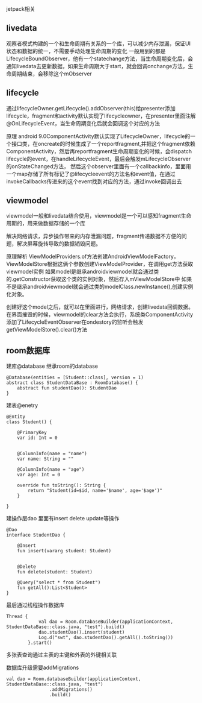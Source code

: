 jetpack相关

## livedata

观察者模式构建的一个和生命周期有关系的一个库，可以减少内存泄漏，保证UI状态和数据的统一，不需要手动处理生命周期的变化
一般用到的都是LifecycleBoundObserver，他有一个statechange方法，当生命周期变化后，会通知livedata去更新数据，如果生命周期大于start，就会回调onchange方法，生命周期结束，会移除这个mObserver

## lifecycle

通过lifecycleOwner.getLifecycle().addObserver(this)给presenter添加lifecycle，fragment和activity默认实现了lifecycleowner，在presenter里面注解@OnLifecycleEvent，当生命周期变化后就会回调这个对应的方法

原理
android 9.0ComponentActivity默认实现了LifecycleOwner，lifecycle的一个接口类，在oncreate的时候生成了一个reportfragment,并把这个fragment依赖ComponentActivity，然后再reportfragment生命周期变化的时候，会dispatch lifecycle的event，在handleLifecycleEvent，最后会触发mLifecycleObserver的onStateChanged方法，
然后这个observer里面有一个callbackinfo，里面用一个map存储了所有标记了@lifecycleevent的方法名和event值，在通过invokeCallbacks传进来的这个event找到对应的方法，通过invoke回调出去

## viewmodel

viewmodel一般和livedata结合使用，viewmodel是一个可以感知fragment生命周期的，用来做数据存储的一个库

解决网络请求，异步操作带来的内存泄漏问题，fragment传递数据不方便的问题，解决屏幕旋转导致的数据销毁问题。

原理解析
ViewModelProviders.of方法创建AndroidViewModelFactory，ViewModelStore根据这俩个参数创建ViewModelProvider，在调用get方法获取viewmodel实例
如果model是继承androidviewmodel就会通过类的.getConstructor获取这个类的实例对象，然后存入mViewModelStore中
如果不是继承androidviewmodel就会通过类的modelClass.newInstance(),创建实例化对象。

创建好这个model之后，就可以在里面进行，网络请求，创建livedata回调数据。
在界面摧毁的时候，viewmodel的clear方法会执行，系统类ComponentActivity添加了LifecycleEventObserver在ondestory的监听会触发getViewModelStore().clear()方法



## room数据库

建库@database 继承room的database

```
@Database(entities = [Student::class], version = 1)
abstract class StudentDataBase : RoomDatabase() {
    abstract fun studentDao(): StudentDao
}
```

建表@enetry

```
@Entity
class Student() {

    @PrimaryKey
    var id: Int = 0


    @ColumnInfo(name = "name")
    var name: String = ""

    @ColumnInfo(name = "age")
    var age: Int = 0

    override fun toString(): String {
        return "Student(id=$id, name='$name', age='$age')"
    }

}
```

建操作层dao 里面有insert delete update等操作

```
@Dao
interface StudentDao {

    @Insert
    fun insert(vararg student: Student)


    @Delete
    fun delete(student: Student)

    @Query("select * from Student")
    fun getAll():List<Student>
}
```

最后通过线程操作数据库

```
Thread {
            val dao = Room.databaseBuilder(applicationContext, StudentDataBase::class.java, "test").build()
            dao.studentDao().insert(student)
            Log.d("swt", dao.studentDao().getAll().toString())
        }.start()
```



多张表查询通过主表的主键和外表的外键相关联

数据库升级需要addMigrations

```
val dao = Room.databaseBuilder(applicationContext, StudentDataBase::class.java, "test")
                .addMigrations()
                .build()
```

